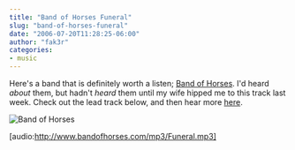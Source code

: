 ```yaml
---
title: "Band of Horses Funeral"
slug: "band-of-horses-funeral"
date: "2006-07-20T11:28:25-06:00"
author: "fak3r"
categories:
- music
---
```


Here's a band that is definitely worth a listen; [Band of Horses](http://www.bandofhorses.com/).  I'd heard *about* them, but hadn't *heard* them until my wife hipped me to this track last week.  Check out the lead track below, and then hear more [here](http://www.bandofhorses.com/media.html).











![Band of Horses](http://fak3r.com/wp-content/uploads/2006/07/bofhorses-thumb.jpg)














[audio:http://www.bandofhorses.com/mp3/Funeral.mp3]















